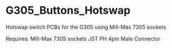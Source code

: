 # G305_Buttons_Hotswap
 Hotswap switch PCBs for the G305 using Mill-Max 7305 sockets

Requires: 
Mill-Max 7305 sockets
JST PH 4pin Male Connector
